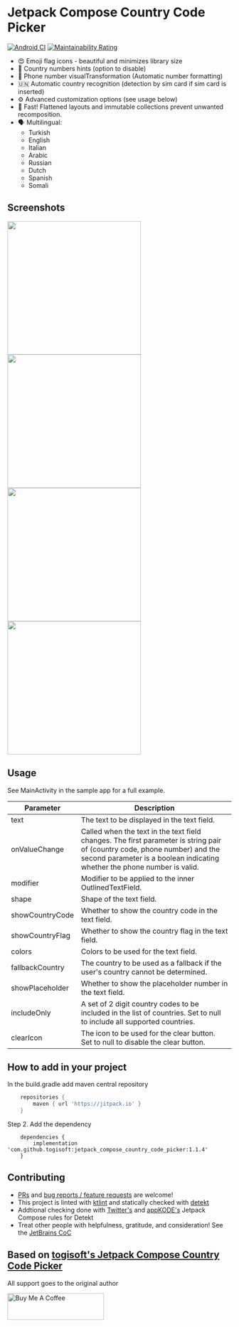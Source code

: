 # Jetpack Compose Country Code Picker

[![Android CI](https://github.com/jump-sdk/jetpack_compose_country_code_picker_emoji/actions/workflows/android.yml/badge.svg)](https://github.com/jump-sdk/jetpack_compose_country_code_picker_emoji/actions/workflows/android.yml)
[![Maintainability Rating](https://sonarcloud.io/api/project_badges/measure?project=jump-sdk_jetpack_compose_country_code_picker_emoji&metric=sqale_rating)](https://sonarcloud.io/summary/new_code?id=jump-sdk_jetpack_compose_country_code_picker_emoji)

* 😍 Emoji flag icons - beautiful and minimizes library size
* 🤔 Country numbers hints (option to disable)
* 🔢 Phone number visualTransformation (Automatic number formatting)
* 🇺🇳 Automatic country recognition (detection by sim card if sim card is inserted)
* ⚙️ Advanced customization options (see usage below)
* 🏁 Fast! Flattened layouts and immutable collections prevent unwanted recomposition.
* 🗣 Multilingual:
	* Turkish
	* English
	* Italian
	* Arabic
	* Russian
	* Dutch
	* Spanish
	* Somali


## Screenshots

<div class="row">
  <img src="screenshots/1.png" width="300"> 
  <img src="screenshots/2.png" width="300"> 
  <img src="screenshots/3.png" width="300"> 
  <img src="screenshots/4.png" width="300"> 
 </div>



## Usage


See MainActivity in the sample app for a full example.


| Parameter       | Description                                                                                                                                                                                            |
|-----------------|--------------------------------------------------------------------------------------------------------------------------------------------------------------------------------------------------------|
| text            | The text to be displayed in the text field.                                                                                                                                                            |
| onValueChange   | Called when the text in the text field changes. The first parameter is string pair of (country code, phone number) and the second parameter is a boolean indicating whether the phone number is valid. |
| modifier        | Modifier to be applied to the inner OutlinedTextField.                                                                                                                                                 |
| shape           | Shape of the text field.                                                                                                                                                                               |
| showCountryCode | Whether to show the country code in the text field.                                                                                                                                                    |
| showCountryFlag | Whether to show the country flag in the text field.                                                                                                                                                    |
| colors          | Colors to be used for the text field.                                                                                                                                                                  |
| fallbackCountry | The country to be used as a fallback if the user's country cannot be determined.                                                                                                                       |
| showPlaceholder | Whether to show the placeholder number in the text field.                                                                                                                                              |
| includeOnly     | A set of 2 digit country codes to be included in the list of countries. Set to null to include all supported countries.                                                                                |
| clearIcon       | The icon to be used for the clear button. Set to null to disable the clear button.                                                                                                                     |


## How to add in your project

In the build.gradle add maven central repository

```groovy
    repositories {
        maven { url 'https://jitpack.io' }
    }

```

Step 2. Add the dependency

```
	dependencies {
	    implementation 'com.github.togisoft:jetpack_compose_country_code_picker:1.1.4'
	}  
```    

## Contributing

* [PRs](https://github.com/jump-sdk/jetpack_compose_country_code_picker_emoji/pulls) and [bug reports / feature requests](https://github.com/jump-sdk/jetpack_compose_country_code_picker_emoji/issues) are welcome!
* This project is linted with [ktlint](https://github.com/pinterest/ktlint) and statically checked with [detekt](https://github.com/detekt/detekt)
* Addtional checking done with [Twitter's](https://twitter.github.io/compose-rules/detekt/) and [appKODE's](https://github.com/appKODE/detekt-rules-compose) Jetpack Compose rules for Detekt
* Treat other people with helpfulness, gratitude, and consideration! See the [JetBrains CoC](https://confluence.jetbrains.com/display/ALL/JetBrains+Open+Source+and+Community+Code+of+Conduct)


## Based on [togisoft's Jetpack Compose Country Code Picker](https://github.com/togisoft/jetpack_compose_country_code_picker)

All support goes to the original author

<a href="https://www.buymeacoffee.com/togitech" target="_blank"><img src="https://cdn.buymeacoffee.com/buttons/v2/default-yellow.png" alt="Buy Me A Coffee" style="height: 60px !important;width: 217px !important;" ></a>